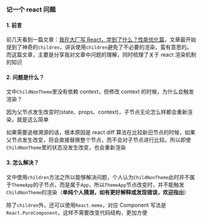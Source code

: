 ### 记一个 react 问题

#### 1. 前言

前几天看到一篇文章：[我在大厂写 React，学到了什么？性能优化篇](https://juejin.im/post/6889247428797530126)，文章最开始提到了神奇的`children`，讲诉使用`children`避免了不必要的渲染，蛮有意思的。而这篇文章，主要是分享我对文章中问题的理解，同时梳理了关于 react 渲染机制的知识

#### 2. 问题是什么？

文中`ChildNonTheme`里没有依赖 context，但修改 context 的时候，为什么会触发渲染？

因为父节点发生改变时(state、props、context)，子节点无论怎么样都会重新渲染，就是这么简单

如果需要追根溯源的话，根本原因是 react diff 算法在比较新旧节点的时候，如果父节点发生改变，将会直接替换整个节点，而不会对子节点进行比较。所以即使`ChildNonTheme`里的状态没发生改变，也会重新渲染

#### 3. 怎么解决？

文中使用`children`方法之所以能够解决问题，个人认为`ChildNonTheme`此时并不属于`ThemeApp`的子节点，而是属于`App`，所以`ThemeApp`节点改变时，并不能触发`ChildNonTheme`的渲染（**单纯个人猜测，如有更好解释或发现错误，欢迎指出**）

除了`children`外，还可以使用`React.memo`，对应 Component 写法是`React.PureComponent`，这样不需要改变代码结构，更加方便
